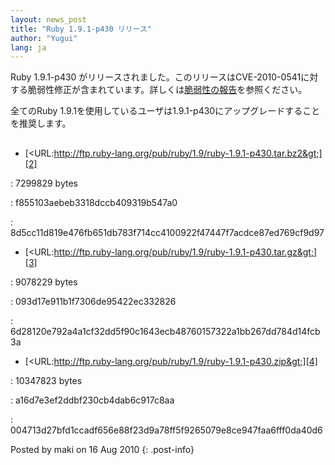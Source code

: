 ```yaml
---
layout: news_post
title: "Ruby 1.9.1-p430 リリース"
author: "Yugui"
lang: ja
---
```


Ruby 1.9.1-p430
がリリースされました。このリリースはCVE-2010-0541に対する脆弱性修正が含まれています。詳しくは[脆弱性の報告][1]を参照ください。

全てのRuby 1.9.1を使用しているユーザは1.9.1-p430にアップグレードすることを推奨します。

## 

* [&lt;URL:http://ftp.ruby-lang.org/pub/ruby/1.9/ruby-1.9.1-p430.tar.bz2&gt;][2]


: 7299829 bytes


: f855103aebeb3318dccb409319b547a0


: 8d5cc11d819e476fb651db783f714cc4100922f47447f7acdce87ed769cf9d97

* [&lt;URL:http://ftp.ruby-lang.org/pub/ruby/1.9/ruby-1.9.1-p430.tar.gz&gt;][3]


: 9078229 bytes


: 093d17e911b1f7306de95422ec332826


: 6d28120e792a4a1cf32dd5f90c1643ecb48760157322a1bb267dd784d14fcb3a

* [&lt;URL:http://ftp.ruby-lang.org/pub/ruby/1.9/ruby-1.9.1-p430.zip&gt;][4]


: 10347823 bytes


: a16d7e3ef2ddbf230cb4dab6c917c8aa


: 004713d27bfd1ccadf656e88f23d9a78ff5f9265079e8ce947faa6fff0da40d6

Posted by maki on 16 Aug 2010
{: .post-info}



[1]: http://www.ruby-lang.org/ja/news/2010/08/16/xss-in-webrick-cve-2010-0541/ 
[2]: http://ftp.ruby-lang.org/pub/ruby/1.9/ruby-1.9.1-p430.tar.bz2 
[3]: http://ftp.ruby-lang.org/pub/ruby/1.9/ruby-1.9.1-p430.tar.gz 
[4]: http://ftp.ruby-lang.org/pub/ruby/1.9/ruby-1.9.1-p430.zip 
